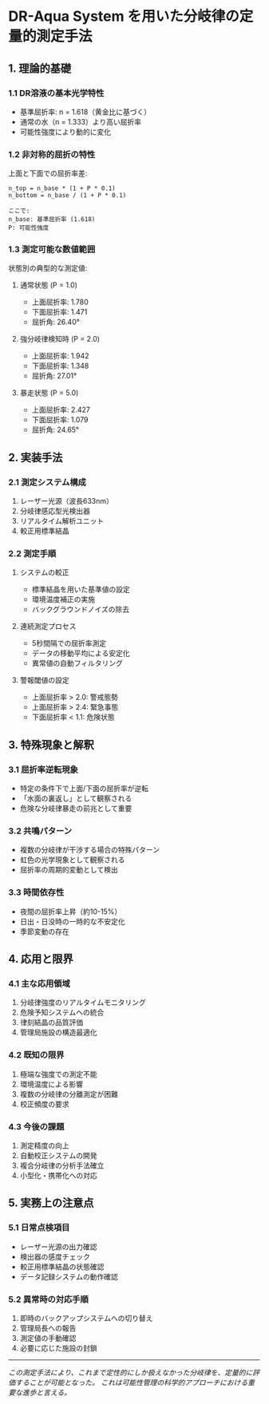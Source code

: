 # DR-Aqua System を用いた分岐律の定量的測定手法

## 1. 理論的基礎

### 1.1 DR溶液の基本光学特性
- 基準屈折率: n = 1.618（黄金比に基づく）
- 通常の水（n = 1.333）より高い屈折率
- 可能性強度により動的に変化

### 1.2 非対称的屈折の特性
上面と下面での屈折率差:
```
n_top = n_base * (1 + P * 0.1)
n_bottom = n_base / (1 + P * 0.1)

ここで:
n_base: 基準屈折率 (1.618)
P: 可能性強度
```

### 1.3 測定可能な数値範囲

状態別の典型的な測定値:
1. 通常状態 (P = 1.0)
   - 上面屈折率: 1.780
   - 下面屈折率: 1.471
   - 屈折角: 26.40°

2. 強分岐律検知時 (P = 2.0)
   - 上面屈折率: 1.942
   - 下面屈折率: 1.348
   - 屈折角: 27.01°

3. 暴走状態 (P = 5.0)
   - 上面屈折率: 2.427
   - 下面屈折率: 1.079
   - 屈折角: 24.65°

## 2. 実装手法

### 2.1 測定システム構成
1. レーザー光源（波長633nm）
2. 分岐律感応型光検出器
3. リアルタイム解析ユニット
4. 較正用標準結晶

### 2.2 測定手順
1. システムの較正
   - 標準結晶を用いた基準値の設定
   - 環境温度補正の実施
   - バックグラウンドノイズの除去

2. 連続測定プロセス
   - 5秒間隔での屈折率測定
   - データの移動平均による安定化
   - 異常値の自動フィルタリング

3. 警報閾値の設定
   - 上面屈折率 > 2.0: 警戒態勢
   - 上面屈折率 > 2.4: 緊急事態
   - 下面屈折率 < 1.1: 危険状態

## 3. 特殊現象と解釈

### 3.1 屈折率逆転現象
- 特定の条件下で上面/下面の屈折率が逆転
- 「水面の裏返し」として観察される
- 危険な分岐律暴走の前兆として重要

### 3.2 共鳴パターン
- 複数の分岐律が干渉する場合の特殊パターン
- 虹色の光学現象として観察される
- 屈折率の周期的変動として検出

### 3.3 時間依存性
- 夜間の屈折率上昇（約10-15%）
- 日出・日没時の一時的な不安定化
- 季節変動の存在

## 4. 応用と限界

### 4.1 主な応用領域
1. 分岐律強度のリアルタイムモニタリング
2. 危険予知システムへの統合
3. 律刻結晶の品質評価
4. 管理局施設の構造最適化

### 4.2 既知の限界
1. 極端な強度での測定不能
2. 環境温度による影響
3. 複数の分岐律の分離測定が困難
4. 校正頻度の要求

### 4.3 今後の課題
1. 測定精度の向上
2. 自動校正システムの開発
3. 複合分岐律の分析手法確立
4. 小型化・携帯化への対応

## 5. 実務上の注意点

### 5.1 日常点検項目
- レーザー光源の出力確認
- 検出器の感度チェック
- 較正用標準結晶の状態確認
- データ記録システムの動作確認

### 5.2 異常時の対応手順
1. 即時のバックアップシステムへの切り替え
2. 管理局長への報告
3. 測定値の手動確認
4. 必要に応じた施設の封鎖

---
_この測定手法により、これまで定性的にしか扱えなかった分岐律を、定量的に評価することが可能となった。_
_これは可能性管理の科学的アプローチにおける重要な進歩と言える。_